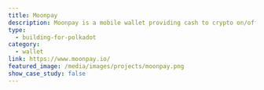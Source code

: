 ```yaml
---
title: Moonpay
description: Moonpay is a mobile wallet providing cash to crypto on/off ramps. It allows several payment methods such as Credit Cart, Bank Transfer, Apple Pay and others.
type:
  - building-for-polkadot
category:
  - wallet
link: https://www.moonpay.io/
featured_image: /media/images/projects/moonpay.png
show_case_study: false
---
```

